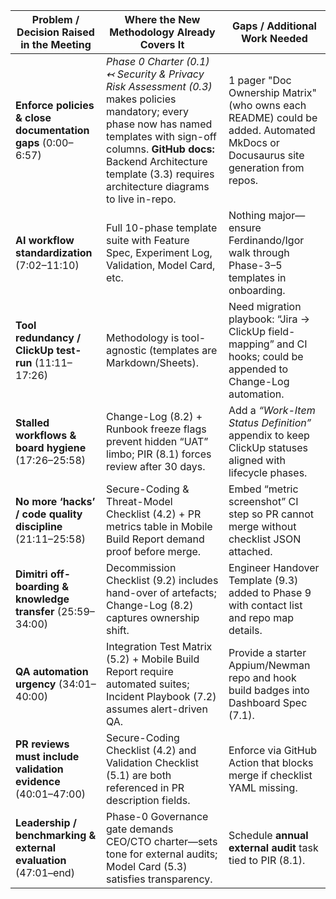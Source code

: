 | **Problem / Decision Raised in the Meeting**                    | **Where the New Methodology Already Covers It**                                                                                                                                                                                                    | **Gaps / Additional Work Needed**                                                                                               |
| --------------------------------------------------------------- | -------------------------------------------------------------------------------------------------------------------------------------------------------------------------------------------------------------------------------------------------- | ------------------------------------------------------------------------------------------------------------------------------- |
| **Enforce policies & close documentation gaps** (0:00–6:57)     | _Phase 0 Charter (0.1) ↢ Security & Privacy Risk Assessment (0.3)_ makes policies mandatory; every phase now has named templates with sign-off columns. **GitHub docs:** Backend Architecture template (3.3) requires architecture diagrams to live in-repo. | 1 pager "Doc Ownership Matrix" (who owns each README) could be added. Automated MkDocs or Docusaurus site generation from repos. |
| **AI workflow standardization** (7:02–11:10)                    | Full 10-phase template suite with Feature Spec, Experiment Log, Validation, Model Card, etc.                                                                                                                                                       | Nothing major—ensure Ferdinando/Igor walk through Phase-3–5 templates in onboarding.                                            |
| **Tool redundancy / ClickUp test-run** (11:11–17:26)            | Methodology is tool-agnostic (templates are Markdown/Sheets).                                                                                                                                                                                      | Need migration playbook: “Jira → ClickUp field-mapping” and CI hooks; could be appended to Change-Log automation.               |
| **Stalled workflows & board hygiene** (17:26–25:58)             | Change-Log (8.2) + Runbook freeze flags prevent hidden “UAT” limbo; PIR (8.1) forces review after 30 days.                                                                                                                                         | Add a _“Work-Item Status Definition”_ appendix to keep ClickUp statuses aligned with lifecycle phases.                          |
| **No more ‘hacks’ / code quality discipline** (21:11–25:58)     | Secure-Coding & Threat-Model Checklist (4.2) + PR metrics table in Mobile Build Report demand proof before merge.                                                                                                                                  | Embed “metric screenshot” CI step so PR cannot merge without checklist JSON attached.                                           |
| **Dimitri off-boarding & knowledge transfer** (25:59–34:00)     | Decommission Checklist (9.2) includes hand-over of artefacts; Change-Log (8.2) captures ownership shift.                                                                                                                                                | Engineer Handover Template (9.3) added to Phase 9 with contact list and repo map details.                                    |
| **QA automation urgency** (34:01–40:00)                         | Integration Test Matrix (5.2) + Mobile Build Report require automated suites; Incident Playbook (7.2) assumes alert-driven QA.                                                                                                                     | Provide a starter Appium/Newman repo and hook build badges into Dashboard Spec (7.1).                                           |
| **PR reviews must include validation evidence** (40:01–47:00)   | Secure-Coding Checklist (4.2) and Validation Checklist (5.1) are both referenced in PR description fields.                                                                                                                                         | Enforce via GitHub Action that blocks merge if checklist YAML missing.                                                          |
| **Leadership / benchmarking & external evaluation** (47:01–end) | Phase-0 Governance gate demands CEO/CTO charter—sets tone for external audits; Model Card (5.3) satisfies transparency.                                                                                                                                  | Schedule **annual external audit** task tied to PIR (8.1).                                                                      |